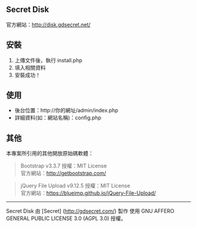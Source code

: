 

Secret Disk
-----
官方網站：http://disk.gdsecret.net/


安裝
-----
1. 上傳文件後，執行 install.php
2. 填入相關資料
3. 安裝成功！

使用
-----
* 後台位置：http://你的網址/admin/index.php
* 詳細資料(如：網站名稱)：config.php



其他
-----
本專案所引用的其他開放原始碼軟體：

>Bootstrap v3.3.7
授權：MIT License  
官方網站：http://getbootstrap.com/

>jQuery File Upload v9.12.5
授權：MIT License  
官方網站：https://blueimp.github.io/jQuery-File-Upload/

***
Secret Disk 由 [Secret] (http://gdsecret.com/) 製作
使用 GNU AFFERO GENERAL PUBLIC LICENSE 3.0 (AGPL 3.0) 授權。
